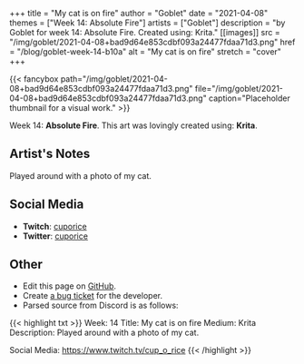 +++
title =       "My cat is on fire"
author =      "Goblet"
date =        "2021-04-08"
themes =      ["Week 14: Absolute Fire"]
artists =     ["Goblet"]
description = "by Goblet for week 14: Absolute Fire. Created using: Krita."
[[images]]
              src = "/img/goblet/2021-04-08+bad9d64e853cdbf093a24477fdaa71d3.png"
              href = "/blog/goblet-week-14-b10a"
              alt = "My cat is on fire"
              stretch = "cover"
+++


{{< fancybox path="/img/goblet/2021-04-08+bad9d64e853cdbf093a24477fdaa71d3.png" file="/img/goblet/2021-04-08+bad9d64e853cdbf093a24477fdaa71d3.png" caption="Placeholder thumbnail for a visual work." >}}


Week 14: **Absolute Fire**. This art was lovingly created using: **Krita**.

## Artist's Notes

Played around with a photo of my cat.

## Social Media

- **Twitch**: <a href='https://twitch.tv/cuporice' target='_blank'>cuporice</a>
- **Twitter**: <a href='https://twitter.com/cuporice' target='_blank'>cuporice</a>


## Other

- Edit this page on [GitHub](https://github.com/teaminkling/web-refresh/edit/main/content/blog/goblet-week-14-b10a.md).
- Create [a bug ticket](https://github.com/teaminkling/web-refresh/issues/new?assignees=&labels=bug&template=problem-report.md&title=) for the developer.
- Parsed source from Discord is as follows:

{{< highlight txt >}}
Week: 14
Title: My cat is on fire
Medium: Krita
Description: 
Played around with a photo of my cat. 

Social Media: 
https://www.twitch.tv/cup_o_rice
{{< /highlight >}}